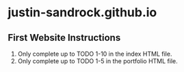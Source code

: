 # justin-sandrock.github.io

## First Website Instructions
1) Only complete up to TODO 1-10 in the index HTML file. 
2) Only complete up to TODO 1-5 in the portfolio HTML file.